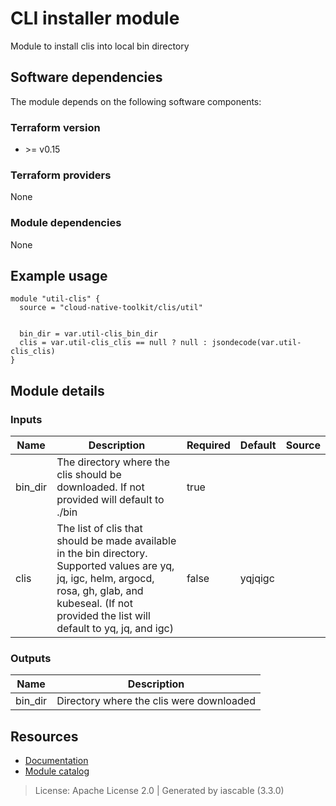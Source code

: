 # CLI installer module

Module to install clis into local bin directory


## Software dependencies

The module depends on the following software components:

### Terraform version

- \>= v0.15

### Terraform providers


None

### Module dependencies


None

## Example usage

```hcl
module "util-clis" {
  source = "cloud-native-toolkit/clis/util"


  bin_dir = var.util-clis_bin_dir
  clis = var.util-clis_clis == null ? null : jsondecode(var.util-clis_clis)
}

```

## Module details

### Inputs

| Name | Description | Required | Default | Source |
|------|-------------|---------|----------|--------|
| bin_dir | The directory where the clis should be downloaded. If not provided will default to ./bin | true |  |  |
| clis | The list of clis that should be made available in the bin directory. Supported values are yq, jq, igc, helm, argocd, rosa, gh, glab, and kubeseal. (If not provided the list will default to yq, jq, and igc) | false | yqjqigc |  |

### Outputs

| Name | Description |
|------|-------------|
| bin_dir | Directory where the clis were downloaded |

## Resources

- [Documentation](https://operate.cloudnativetoolkit.dev)
- [Module catalog](https://modules.cloudnativetoolkit.dev)

> License: Apache License 2.0 | Generated by iascable (3.3.0)
